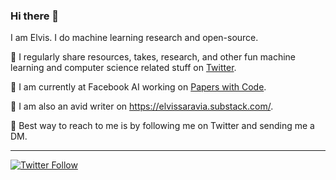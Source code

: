 ### Hi there 👋

I am Elvis. I do machine learning research and open-source. 

🔹 I regularly share resources, takes, research, and other fun machine learning and computer science related stuff on [Twitter](https://twitter.com/omarsar0).

🔹 I am currently at Facebook AI working on [Papers with Code](https://paperswithcode.com/).

🔹 I am also an avid writer on https://elvissaravia.substack.com/.

🔹 Best way to reach to me is by following me on Twitter and sending me a DM.

---
[![Twitter Follow](https://img.shields.io/twitter/follow/omarsar0?label=Follow&style=social)](https://twitter.com/omarsar0)

<!--
**omarsar/omarsar** is a ✨ _special_ ✨ repository because its `README.md` (this file) appears on your GitHub profile.

Here are some ideas to get you started:

- 🔭 I’m currently working on ...
- 🌱 I’m currently learning ...
- 👯 I’m looking to collaborate on ...
- 🤔 I’m looking for help with ...
- 💬 Ask me about ...
- 📫 How to reach me: ...
- 😄 Pronouns: ...
- ⚡ Fun fact: ...
-->

